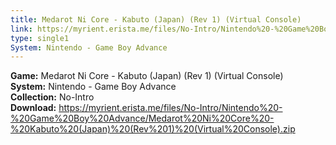 ```yaml
---
title: Medarot Ni Core - Kabuto (Japan) (Rev 1) (Virtual Console)
link: https://myrient.erista.me/files/No-Intro/Nintendo%20-%20Game%20Boy%20Advance/Medarot%20Ni%20Core%20-%20Kabuto%20(Japan)%20(Rev%201)%20(Virtual%20Console).zip
type: single1
System: Nintendo - Game Boy Advance
---
```

<b>Game:</b> Medarot Ni Core - Kabuto (Japan) (Rev 1) (Virtual Console)<br>
<b>System:</b> Nintendo - Game Boy Advance<br>
<b>Collection:</b> No-Intro<br>
<b>Download:</b> https://myrient.erista.me/files/No-Intro/Nintendo%20-%20Game%20Boy%20Advance/Medarot%20Ni%20Core%20-%20Kabuto%20(Japan)%20(Rev%201)%20(Virtual%20Console).zip